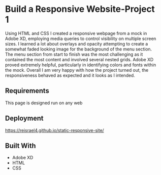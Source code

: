 # Build a Responsive Website-Project 1
Using HTML and CSS I created a responsive webpage from a mock in Adobe XD, employing media queries to control visibility on multiple screen sizes. I learned a lot about overlays and opacity attempting to create a somewhat faded looking image for the background of the menu section. The menu section from start to finish was the most challenging as it contained the most content and involved several nested grids. Adobe XD proved extremely helpful, particularly in identifying colors and fonts within the mock. Overall I am very happy with how the project turned out, the responsiveness behaved as expected and it looks as I intended. 

## Requirements
This page is designed run on any web

## Deployment
https://reisrael4.github.io/static-responsive-site/

## Built With
* Adobe XD
* HTML
* CSS
